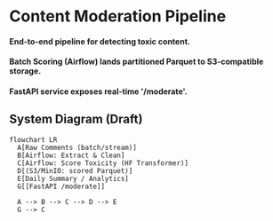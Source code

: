 # Content Moderation Pipeline

#### End-to-end pipeline for detecting toxic content.

#### Batch Scoring (Airflow) lands partitioned Parquet to S3-compatible storage.

#### FastAPI service exposes real-time '/moderate'.

## System Diagram (Draft)

```mermaid
flowchart LR
  A[Raw Comments (batch/stream)]
  B[Airflow: Extract & Clean]
  C[Airflow: Score Toxicity (HF Transformer)]
  D[(S3/MinIO: scored Parquet)]
  E[Daily Summary / Analytics]
  G[[FastAPI /moderate]]

  A --> B --> C --> D --> E
  G --> C

